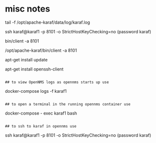 # misc notes

 tail -f /opt/apache-karaf/data/log/karaf.log
 
 ssh karaf@karaf1 -p 8101  -o StrictHostKeyChecking=no
 (password karaf)
 
 bin/client -a 8101
 
  /opt/apache-karaf/bin/client -a 8101
 
apt-get install update
  
apt-get install openssh-client


```

## to view OpenNMS logs as opennms starts up use

```
 docker-compose logs -f karaf1 
```

## to open a terminal in the running opennms container use

```
docker-compose - exec karaf1 bash
```

## to ssh to karaf in opennms use
```
ssh karaf@karaf1 -p 8101  -o StrictHostKeyChecking=no
(password karaf)
```

